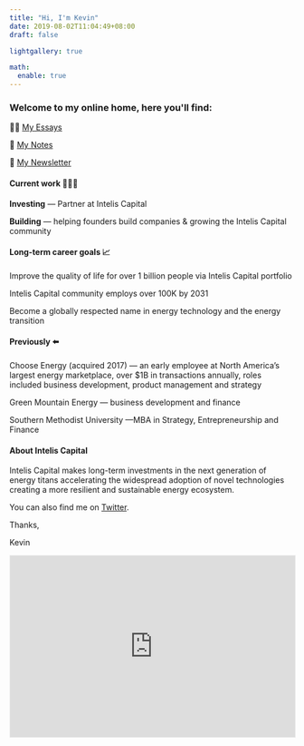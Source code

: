 ```yaml
---
title: "Hi, I'm Kevin"
date: 2019-08-02T11:04:49+08:00
draft: false

lightgallery: true

math:
  enable: true
---
```


### Welcome to my online home, here you'll find: 

✍🏻 [My Essays](https://www.kevindstevens.com/posts/) 

🌱 [My Notes](https://notes.kevindstevens.com/)

📰 [My Newsletter](https://electrified.substack.com)

#### Current work 👨🏻‍💻

‍**Investing** — Partner at Intelis Capital

‍**Building** — helping founders build companies & growing the Intelis Capital community
‍
#### Long-term career goals 📈

Improve the quality of life for over 1 billion people via Intelis Capital portfolio

Intelis Capital community employs over 100K by 2031

Become a globally respected name in energy technology and the energy transition


#### Previously ⬅️

Choose Energy (acquired 2017) — an early employee at North America’s largest energy marketplace, over $1B in transactions annually, roles included business development, product management and strategy

Green Mountain Energy — business development and finance

Southern Methodist University —MBA in Strategy, Entrepreneurship and Finance


#### About Intelis Capital

Intelis Capital makes long-term investments in the next generation of energy titans accelerating the widespread adoption of novel technologies creating a more resilient and sustainable energy ecosystem.

You can also find me on [Twitter](https://twitter.com/kevindstevens).

Thanks,

Kevin

<iframe src="https://electrified.substack.com/embed" width="100%" height="320" style="border:1px solid #EEE; background:white;" frameborder="0"scrolling="no"></iframe>
